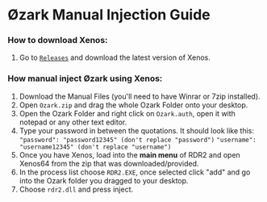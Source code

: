# Øzark Manual Injection Guide

### How to download Xenos:
1. Go to [`Releases`](https://github.com/DarthTon/Xenos) and download the latest version of Xenos.

### How manual inject Øzark using Xenos:
1. Download the Manual Files (you'll need to have Winrar or 7zip installed).
2. Open `Ozark.zip` and drag the whole Ozark Folder onto your desktop. 
3. Open the Ozark Folder and right click on `Ozark.auth`, open it with notepad or any other text editor. 
4. Type your password in between the quotations. It should look like this:
```"password": "password12345" (don't replace "password")```
```"username": "username12345" (don't replace "username")```
5. Once you have Xenos, load into the **main menu** of RDR2 and open Xenos64 from the zip that was downloaded/provided.
6. In the process list choose `RDR2.EXE`, once selected click "add" and go into the Ozark folder you dragged to your desktop.
7. Choose `rdr2.dll` and press inject.